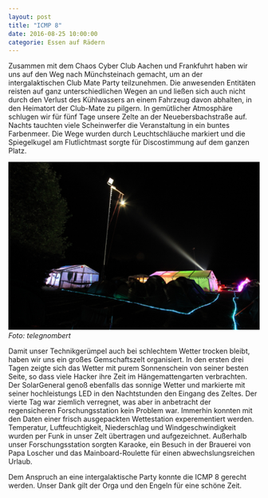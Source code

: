 ```yaml
---
layout: post
title: "ICMP 8"
date: 2016-08-25 10:00:00
categorie: Essen auf Rädern
---
```


Zusammen mit dem Chaos Cyber Club Aachen und Frankfuhrt haben wir uns auf den Weg nach Münchsteinach gemacht, um an der intergalaktischen Club Mate Party teilzunehmen. Die anwesenden Entitäten reisten auf ganz unterschiedlichen Wegen an und ließen sich auch nicht durch den Verlust des Kühlwassers an einem Fahrzeug davon abhalten, in den Heimatort der Club-Mate zu pilgern. In gemütlicher Atmosphäre schlugen wir für fünf Tage unsere Zelte an der Neuebersbachstraße auf. Nachts tauchten viele Scheinwerfer die Veranstaltung in ein buntes Farbenmeer. Die Wege wurden durch Leuchtschläuche markiert und die Spiegelkugel am Flutlichtmast sorgte für Discostimmung auf dem ganzen Platz.

![Chaos macht Schule](/media/2016-08-25/icmp8-01.jpg)
*Foto: telegnombert*

Damit unser Technikgerümpel auch bei schlechtem Wetter trocken bleibt, haben wir uns ein großes Gemschaftszelt organisiert. In den ersten drei Tagen zeigte sich das Wetter mit purem Sonnenschein von seiner besten Seite, so dass viele Hacker ihre Zeit im Hängemattengarten verbrachten. Der SolarGeneral genoß ebenfalls das sonnige Wetter und markierte mit seiner hochleistungs LED in den Nachtstunden den Eingang des Zeltes. Der vierte Tag war ziemlich verregnet, was aber in anbetracht der regensicheren Forschungsstation kein Problem war. Immerhin konnten mit den Daten einer frisch ausgepackten Wettestation experementiert werden. Temperatur, Luftfeuchtigkeit, Niederschlag und Windgeschwindigkeit wurden per Funk in unser Zelt übertragen und aufgezeichnet. Außerhalb unser Forschungsstation sorgten Karaoke, ein Besuch in der Brauerei von Papa Loscher und das Mainboard-Roulette für einen abwechslungsreichen Urlaub.

Dem Anspruch an eine intergalaktische Party konnte die ICMP 8 gerecht werden. Unser Dank gilt der Orga und den Engeln für eine schöne Zeit.
